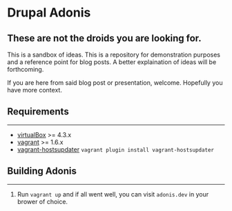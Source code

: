 # Drupal Adonis

## These are not the droids you are looking for.

This is a sandbox of ideas. This is a repository for demonstration purposes and a reference point for blog posts. A better explaination of ideas will be forthcoming.

If you are here from said blog post or presentation, welcome. Hopefully you have more context.

## Requirements

------------
* [virtualBox](https://www.virtualbox.org/wiki/Downloads) >= 4.3.x
* [vagrant](http://downloads.vagrantup.com/) >= 1.6.x
* [vagrant-hostsupdater](https://github.com/cogitatio/vagrant-hostsupdater) `vagrant plugin install vagrant-hostsupdater`

## Building Adonis

------------------

1. Run `vagrant up` and if all went well, you can visit `adonis.dev` in your brower of choice.
